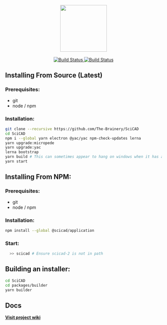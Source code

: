 <p align="center">
  <img src="https://raw.githubusercontent.com/The-Brainery/SciCAD/master/docs/logo.png" width=150 />
  <br/><br/>
  <a href="https://travis-ci.org/The-Brainery/SciCAD">
    <img alt="Build Status" src="https://travis-ci.org/The-Brainery/SciCAD.svg?branch=master"/>
  </a>
  <a href="https://ci.appveyor.com/project/SciBots/SciCAD">
    <img alt="Build Status" src="https://ci.appveyor.com/api/projects/status/am9mpa48m038s7ec?svg=true"/>
  </a>
</p>

## Installing From Source (Latest)

### Prerequisites:
- git
- node / npm

### Installation:
```sh
git clone --recursive https://github.com/The-Brainery/SciCAD
cd SciCAD
npm i --global yarn electron @yac/yac npm-check-updates lerna
yarn upgrade:micropede
yarn upgrade:yac
lerna bootstrap
yarn build # This can sometimes appear to hang on windows when it has actually complected. Press <Enter> and/or Ctrl+C if it appears to have stalled for over 30s or so
yarn start
```

## Installing From NPM:

### Prerequisites:
- git
- node / npm

### Installation:
```sh
npm install --global @scicad/application
```

### Start:
```sh
  >> scicad # Ensure scicad-2 is not in path
```

## Building an installer:

```sh
cd SciCAD
cd packages/builder
yarn builder
```

## Docs

**[Visit project wiki](https://github.com/The-Brainery/SciCAD/wiki)**
